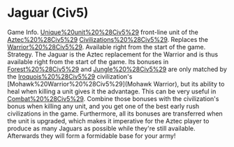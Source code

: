 # Jaguar (Civ5)

Game Info.
[Unique%20unit%20%28Civ5%29](Unique) front-line unit of the [Aztec%20%28Civ5%29](Aztec) [Civilizations%20%28Civ5%29](civilization). Replaces the [Warrior%20%28Civ5%29](Warrior). Available right from the start of the game.
Strategy.
The Jaguar is the Aztec replacement for the Warrior and is thus available right from the start of the game. Its bonuses in [Forest%20%28Civ5%29](forests) and [Jungle%20%28Civ5%29](jungles) are only matched by the [Iroquois%20%28Civ5%29](Iroquois) civilization's [Mohawk%20Warrior%20%28Civ5%29](Mohawk Warrior), but its ability to heal when killing a unit gives it the advantage. This can be very useful in [Combat%20%28Civ5%29](combat).
Combine those bonuses with the civilization's bonus when killing any unit, and you get one of the best early rush civilizations in the game. Furthermore, all its bonuses are transferred when the unit is upgraded, which makes it imperative for the Aztec player to produce as many Jaguars as possible while they're still available. Afterwards they will form a formidable base for your army!